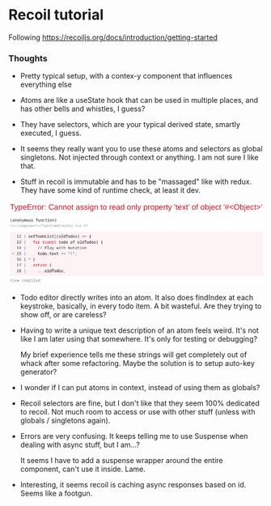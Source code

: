 # Recoil tutorial

Following https://recoiljs.org/docs/introduction/getting-started

### Thoughts

- Pretty typical setup, with a contex-y component that influences everything else

- Atoms are like a useState hook that can be used in multiple places, and has other bells and whistles, I guess?

- They have selectors, which are your typical derived state, smartly executed, I guess.

- It seems they really want you to use these atoms and selectors as global singletons. Not injected through context or anything. I am not sure I like that.

- Stuff in recoil is immutable and has to be "massaged" like with redux. They have some kind of runtime check, at least it dev.

![screenshot1.png](misc/screenshot1.png)

- Todo editor directly writes into an atom. It also does findIndex at each keystroke, basically, in every todo item. A bit wasteful. Are they trying to show off, or are careless? 

- Having to write a unique text description of an atom feels weird. It's not like I am later using that somewhere. It's only for testing or debugging?
  
  My brief experience tells me these strings will get completely out of whack after some refactoring. Maybe the solution is to setup auto-key generator?

- I wonder if I can put atoms in context, instead of using them as globals?

- Recoil selectors are fine, but I don't like that they seem 100% dedicated to recoil. Not much room to access or use with other stuff (unless with globals / singletons again).

- Errors are very confusing. It keeps telling me to use Suspense when dealing with async stuff, but I am...?

  It seems I have to add a suspense wrapper around the entire component, can't use it inside. Lame.

- Interesting, it seems recoil is caching async responses based on id. Seems like a footgun. 
